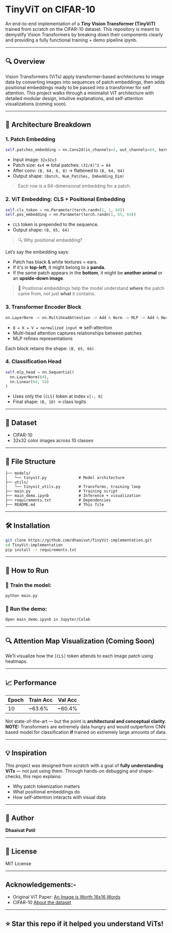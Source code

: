 # TinyViT on CIFAR-10

An end-to-end implementation of a **Tiny Vision Transformer (TinyViT)** trained from scratch on the CIFAR-10 dataset. This repository is meant to demystify Vision Transformers by breaking down their components clearly and providing a fully functional training + demo pipeline ipynb.

---

## 🔍 Overview

Vision Transformers (ViTs) apply transformer-based architectures to image data by converting images into sequences of patch embeddings, then adds positional embeddings ready to be passed into a transformer for self attention. This project walks through a minimalist ViT architecture with detailed modular design, intuitive explanations, and self-attention visualizations (coming soon).

---

## 🧠 Architecture Breakdown

### 1. **Patch Embedding**

```python
self.patches_embedding = nn.Conv2d(in_channels=3, out_channels=64, kernel_size=4, stride=4)
```

- Input image: `32x32x3`
- Patch size: `4x4` => total patches: `(32/4)^2 = 64`
- After conv: `(B, 64, 8, 8)` -> flattened to `(B, 64, 64)`
- Output shape: `(Batch, Num_Patches, Embedding_Dim)`

> Each row is a 64-dimensional embedding for a patch.

### 2. **ViT Embedding: CLS + Positional Embedding**

```python
self.cls_token = nn.Parameter(torch.randn(1, 1, 64))
self.pos_embedding = nn.Parameter(torch.randn(1, 65, 64))
```

- `CLS` token is prepended to the sequence.
- Output shape: `(B, 65, 64)`

> 🔍 Why positional embedding?

Let’s say the embedding says:

- Patch has black & white textures = ears.
- If it's in **top-left**, it might belong to a **panda**.
- If the same patch appears in the **bottom**, it might be **another animal** or an **upside-down image**.

> 🚀 Positional embeddings help the model understand **where** the patch came from, not just **what** it contains.

### 3. **Transformer Encoder Block**

```python
nn.LayerNorm -> nn.MultiheadAttention -> Add & Norm -> MLP -> Add & Norm
```

- `Q = K = V = normalized input` => self-attention
- Multi-head attention captures relationships between patches
- MLP refines representations

Each block retains the shape: `(B, 65, 64)`

### 4. **Classification Head**

```python
self.mlp_head = nn.Sequential(
  nn.LayerNorm(64),
  nn.Linear(64, 10)
)
```

- Uses only the `[CLS]` token at index `x[:, 0]`
- Final shape: `(B, 10)` → class logits

---

## 🧪 Dataset

- CIFAR-10
- 32x32 color images across 10 classes

---

## 🧰 File Structure

```
├── models/
│   └── tinyvit.py              # Model architecture
├── utils/
│   └── tinyvit_utils.py        # Transforms, training loop
├── main.py                     # Training script
├── main_demo.ipynb             # Inference + visualization
├── requirements.txt            # Dependencies
├── README.md                   # This file
```

---

## 🛠️ Installation

```bash
git clone https://github.com/dhaaivat/TinyVit-implementation.git
cd TinyVit-implementation
pip install -r requirements.txt
```

---

## 🚀 How to Run

### 🔧 Train the model:

```bash
python main.py
```

### 🎯 Run the demo:

```bash
Open main_demo.ipynb in Jupyter/Colab
```

---

## 🔍 Attention Map Visualization (Coming Soon)

We’ll visualize how the `[CLS]` token attends to each image patch using heatmaps.

---

## 📈 Performance

| Epoch | Train Acc | Val Acc |
| ----- | --------- | ------- |
| 10    | \~63.6%   | \~60.4% |

Not state-of-the-art — but the point is **architectural and conceptual clarity**.
**NOTE:** Transformers are extremely data hungry and would outperform CNN based model for classification **if** trained on extremely large amounts of data.

---

## 💡 Inspiration

This project was designed from scratch with a goal of **fully understanding ViTs** — not just using them. Through hands-on debugging and shape-checks, this repo explains:

- Why patch tokenization matters
- What positional embeddings do
- How self-attention interacts with visual data

---

## 🧠 Author

**Dhaaivat Patil** 

---

## 📜 License

MIT License

---

## Acknowledgements:-

- Original ViT Paper: [An Image is Worth 16x16 Words](https://arxiv.org/abs/2010.11929)
- CIFAR-10 [About the dataset](https://www.cs.toronto.edu/~kriz/cifar.html)

---

## ⭐️ Star this repo if it helped you understand ViTs!

